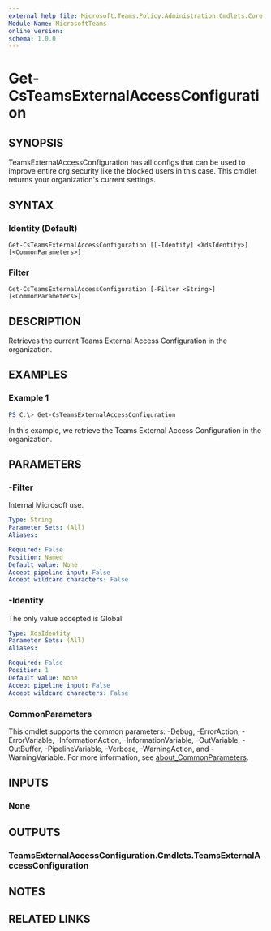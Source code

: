 ```yaml
---
external help file: Microsoft.Teams.Policy.Administration.Cmdlets.Core.dll-Help.xml
Module Name: MicrosoftTeams
online version:
schema: 1.0.0
---
```


# Get-CsTeamsExternalAccessConfiguration

## SYNOPSIS
TeamsExternalAccessConfiguration has all configs that can be used to improve entire org security like the blocked users in this case. This cmdlet returns your organization's current settings.

## SYNTAX

### Identity (Default)
```
Get-CsTeamsExternalAccessConfiguration [[-Identity] <XdsIdentity>] [<CommonParameters>]
```

### Filter
```
Get-CsTeamsExternalAccessConfiguration [-Filter <String>] [<CommonParameters>]
```

## DESCRIPTION
Retrieves the current Teams External Access Configuration in the organization.

## EXAMPLES

### Example 1
```powershell
PS C:\> Get-CsTeamsExternalAccessConfiguration
```

In this example, we retrieve the Teams External Access Configuration in the organization.

## PARAMETERS

### -Filter
Internal Microsoft use.

```yaml
Type: String
Parameter Sets: (All)
Aliases:

Required: False
Position: Named
Default value: None
Accept pipeline input: False
Accept wildcard characters: False
```

### -Identity
The only value accepted is Global

```yaml
Type: XdsIdentity
Parameter Sets: (All)
Aliases:

Required: False
Position: 1
Default value: None
Accept pipeline input: False
Accept wildcard characters: False
```

### CommonParameters
This cmdlet supports the common parameters: -Debug, -ErrorAction, -ErrorVariable, -InformationAction, -InformationVariable, -OutVariable, -OutBuffer, -PipelineVariable, -Verbose, -WarningAction, and -WarningVariable. For more information, see [about_CommonParameters](http://go.microsoft.com/fwlink/?LinkID=113216).

## INPUTS

### None

## OUTPUTS

### TeamsExternalAccessConfiguration.Cmdlets.TeamsExternalAccessConfiguration

## NOTES

## RELATED LINKS
